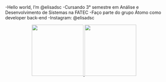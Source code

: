  -Hello world, I’m @elisadsc
 -Cursando 3° semestre em Análise e Desenvolvimento de Sistemas na FATEC
 -Faço parte do grupo Átomo como developer back-end
 -Instagram: @elisadsc

<!---
elisadsc/elisadsc is a ✨ special ✨ repository because its `README.md` (this file) appears on your GitHub profile.
You can click the Preview link to take a look at your changes.
--->
<div align="center">
  <a href="https://github.com/elisadsc">
  <img height="165em" src="https://github-readme-stats.vercel.app/api?username=elisadsc&show_icons=true&theme=tokyonight&include_all_commits=true&count_private=true"/>
  <img height="165em" src="https://github-readme-stats.vercel.app/api/top-langs/?username=elisadsc&layout=compact&langs_count=8&theme=tokyonight"/>
</div>

##
  
<div> 


 
</div>
